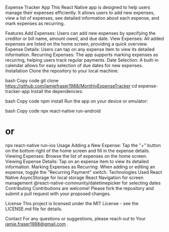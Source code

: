Expense Tracker App
This React Native app is designed to help users manage their expenses efficiently. It allows users to add new expenses, view a list of expenses, see detailed information about each expense, and mark expenses as recurring.

Features
Add Expenses: Users can add new expenses by specifying the creditor or bill name, amount owed, and due date.
View Expenses: All added expenses are listed on the home screen, providing a quick overview.
Expense Details: Users can tap on any expense item to view its detailed information.
Recurring Expenses: The app supports marking expenses as recurring, helping users track regular payments.
Date Selection: A built-in calendar allows for easy selection of due dates for new expenses.
Installation
Clone the repository to your local machine:

bash
Copy code
git clone https://github.com/jamiefraser1988/MonthlyExpenseTracker
cd expense-tracker-app
Install the dependencies:

bash
Copy code
npm install
Run the app on your device or emulator:

bash
Copy code
npx react-native run-android
# or
npx react-native run-ios
Usage
Adding a New Expense: Tap the "+" button on the bottom right of the home screen and fill in the expense details.
Viewing Expenses: Browse the list of expenses on the home screen.
Viewing Expense Details: Tap on an expense item to view its detailed information.
Marking Expenses as Recurring: When adding or editing an expense, toggle the "Recurring Payment" switch.
Technologies Used
React Native
AsyncStorage for local storage
React Navigation for screen management
@react-native-community/datetimepicker for selecting dates
Contributing
Contributions are welcome! Please fork the repository and submit a pull request with your proposed changes.

License
This project is licensed under the MIT License - see the LICENSE.md file for details.

Contact
For any questions or suggestions, please reach out to Your jamie.fraser1988@gmail.com .